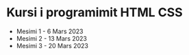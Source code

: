 # Kursi i programimit HTML CSS
- Mesimi 1 - 6 Mars 2023
- Mesimi 2 - 13 Mars 2023
- Mesimi 3 - 20 Mars 2023
